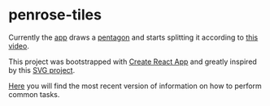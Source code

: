 # penrose-tiles

Currently the [app](http://dkokic.github.io/penrose-tiles) draws a [pentagon](https://en.wikipedia.org/wiki/Pentagon) and starts splitting it according to [this video](https://www.youtube.com/watch?v=th3YMEamzmw).

This project was bootstrapped with [Create React App](https://github.com/facebookincubator/create-react-app) and greatly inspired by this [SVG project](https://github.com/sgwilym/relay-visual-learners). 
 
[Here](https://github.com/facebookincubator/create-react-app/blob/master/packages/react-scripts/template/README.md) you will find the most recent version of information on how to perform common tasks. 
